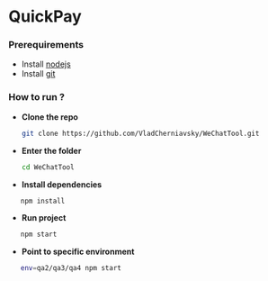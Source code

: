 # QuickPay

### Prerequirements

 - Install  [nodejs](https://nodejs.org/en/download/)
 - Install [git](https://git-scm.com/download)

### How to run ?

* **Clone the repo**
    ```bash
    git clone https://github.com/VladCherniavsky/WeChatTool.git
    ```
* **Enter the folder**
     ```bash
     cd WeChatTool
     ```

* **Install dependencies**
```bash
   npm install
```

* **Run project**
```bash
   npm start
```

* **Point to specific environment**

```bash
   env=qa2/qa3/qa4 npm start
```
